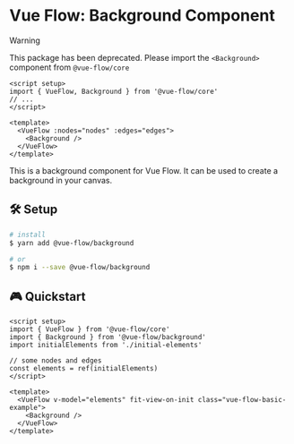 # Vue Flow: Background Component

> [!WARNING]
> This package has been deprecated. 
> Please import the `<Background>` component from `@vue-flow/core`
> ```vue
> <script setup>
> import { VueFlow, Background } from '@vue-flow/core'
> // ...
> </script>
> 
> <template>
>   <VueFlow :nodes="nodes" :edges="edges">
>     <Background />
>   </VueFlow>
> </template>
> ```

This is a background component for Vue Flow.
It can be used to create a background in your canvas.

## 🛠 Setup

```bash
# install
$ yarn add @vue-flow/background

# or
$ npm i --save @vue-flow/background
```

## 🎮 Quickstart

```vue
<script setup>
import { VueFlow } from '@vue-flow/core'
import { Background } from '@vue-flow/background'
import initialElements from './initial-elements'

// some nodes and edges
const elements = ref(initialElements)
</script>

<template>
  <VueFlow v-model="elements" fit-view-on-init class="vue-flow-basic-example">
    <Background />
  </VueFlow>
</template>
```
